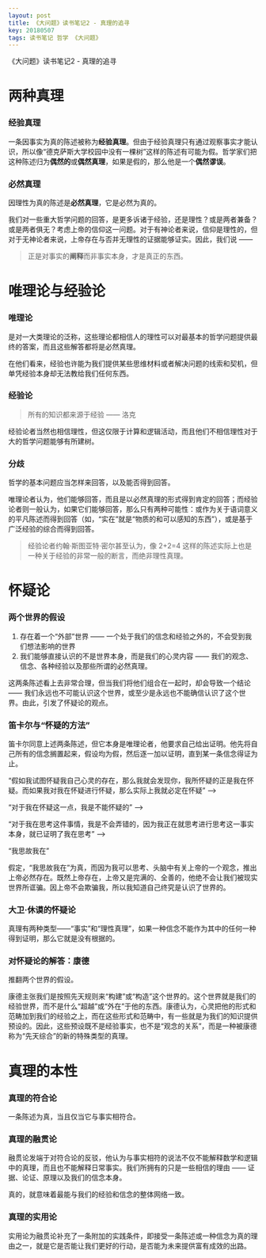 ```yaml
---
layout: post
title: 《大问题》读书笔记2 - 真理的追寻
key: 20180507
tags: 读书笔记 哲学 《大问题》
---
```


《大问题》读书笔记2 - 真理的追寻

<!--more-->

# 两种真理
### 经验真理
一条因事实为真的陈述被称为**经验真理**。但由于经验真理只有通过观察事实才能认识，所以像“德克萨斯大学校园中没有一棵树”这样的陈述有可能为假。哲学家们把这种陈述归为**偶然的**或**偶然真理**，如果是假的，那么他是一个**偶然谬误**。

### 必然真理
因理性为真的陈述是**必然真理**，它是必然为真的。

我们对一些重大哲学问题的回答，是更多诉诸于经验，还是理性？或是两者兼备？或是两者俱无？考虑上帝的信仰这一问题。对于有神论者来说，信仰是理性的，但对于无神论者来说，上帝存在与否并无理性的证据能够证实。因此，我们说 —— 

> 正是对事实的**阐释**而非事实本身，才是真正的东西。

# 唯理论与经验论
### 唯理论
是对一大类理论的泛称，这些理论都相信人的理性可以对最基本的哲学问题提供最终的答案，而且这些解答都将是必然真理。

在他们看来，经验也许能为我们提供某些思维材料或者解决问题的线索和契机，但单凭经验本身却无法教给我们任何东西。

### 经验论
> 所有的知识都来源于经验 —— 洛克

经验论者当然也相信理性，但这仅限于计算和逻辑活动，而且他们不相信理性对于大的哲学问题能够有所建树。

### 分歧
哲学的基本问题应当怎样来回答，以及能否得到回答。

唯理论者认为，他们能够回答，而且是以必然真理的形式得到肯定的回答；而经验论者则一般认为，如果它们能够回答，那么只有两种可能性：或作为关于语词意义的平凡陈述而得到回答（如，“实在”就是“物质的和可以感知的东西”），或是基于广泛经验的综合而得到回答。

> 经验论者约翰·斯图亚特·密尔甚至认为，像 2+2=4 这样的陈述实际上也是一种关于经验的非常一般的断言，而绝非理性真理。

# 怀疑论
### 两个世界的假设
1. 存在着一个“外部”世界 —— 一个处于我们的信念和经验之外的，不会受到我们想法影响的世界
2. 我们能够直接认识的不是世界本身，而是我们的心灵内容 —— 我们的观念、信念、各种经验以及那些所谓的必然真理。

这两条陈述看上去非常合理，但当我们将他们组合在一起时，却会导致一个结论 —— 我们永远也不可能认识这个世界，或至少是永远也不能确信认识了这个世界。由此，引发了怀疑论的观点。

### 笛卡尔与“怀疑的方法”
笛卡尔同意上述两条陈述，但它本身是唯理论者，他要求自己给出证明。他先将自己所有的信念搁置起来，假设均为假，然后逐一加以证明，直到某一条信念得证为止。

“假如我试图怀疑我自己心灵的存在，那么我就会发现你，我所怀疑的正是我在怀疑。而如果我对我在怀疑进行怀疑，那么实际上我就必定在怀疑” ——> 

“对于我在怀疑这一点，我是不能怀疑的” ——>

“对于我在思考这件事情，我是不会弄错的，因为我正在就思考进行思考这一事实本身，就已证明了我在思考” ——>

“我思故我在”

假定，“我思故我在”为真，而因为我可以思考、头脑中有关上帝的一个观念，推出上帝必然存在。既然上帝存在，上帝又是完满的、全善的，他绝不会让我们被现实世界所诓骗。因上帝不会欺骗我，所以我知道自己终究是认识了世界的。

### 大卫·休谟的怀疑论
真理有两种类型——“事实”和“理性真理”，如果一种信念不能作为其中的任何一种得到证明，那么它就是没有根据的。

### 对怀疑论的解答：康德
推翻两个世界的假设。

康德主张我们是按照先天规则来“构建”或“构造”这个世界的。这个世界就是我们的经验世界，而不是什么“超越”或“外在”于他的东西。康德认为，心灵把他的形式和范畴加到我们的经验之上，而在这些形式和范畴中，有一些就是为我们的知识提供预设的。因此，这些预设既不是经验事实，也不是“观念的关系”，而是一种被康德称为“先天综合”的新的特殊类型的真理。

# 真理的本性
### 真理的符合论
一条陈述为真，当且仅当它与事实相符合。
### 真理的融贯论
融贯论发端于对符合论的反驳，他认为与事实相符的说法不仅不能解释数学和逻辑中的真理，而且也不能解释日常事实。我们所拥有的只是一些相信的理由 —— 证据、论证、原理以及我们的信念本身。

真的，就意味着最能与我们的经验和信念的整体网络一致。
### 真理的实用论
实用论为融贯论补充了一条附加的实践条件，即接受一条陈述或一种信念为真的理由之一，就是它是否能让我们更好的行动，是否能为未来提供富有成效的出路。
